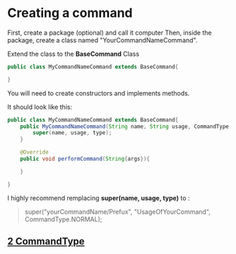 # Creating a command

First, create a package (optional) and call it computer
Then, inside the package, create a class named "YourCommandNameCommand".

Extend the class to the **BaseCommand** Class

```java
public class MyCommandNameCommand extends BaseCommand{

}
```

You will need to create constructors and implements methods.

It should look like this:

```java
public class MyCommandNameCommand extends BaseCommand{
    public MyCommandNameCommand(String name, String usage, CommandType type){
        super(name, usage, type);
    }

    @Override
    public void performCommand(String{args}){

    }

}
```

I highly recommend remplacing **super(name, usage, type)** to :
> super("yourCommandName/Prefux", "UsageOfYourCommand", CommandType.NORMAL);

## [2 CommandType](2-CommandType.md)